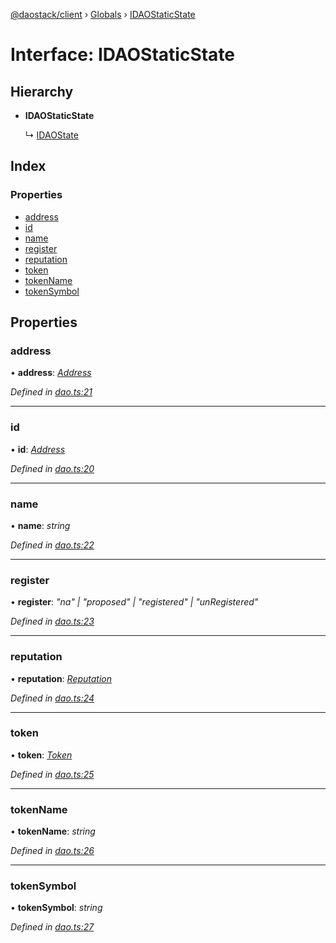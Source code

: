 [@daostack/client](../README.md) › [Globals](../globals.md) › [IDAOStaticState](idaostaticstate.md)

# Interface: IDAOStaticState

## Hierarchy

* **IDAOStaticState**

  ↳ [IDAOState](idaostate.md)

## Index

### Properties

* [address](idaostaticstate.md#address)
* [id](idaostaticstate.md#id)
* [name](idaostaticstate.md#name)
* [register](idaostaticstate.md#register)
* [reputation](idaostaticstate.md#reputation)
* [token](idaostaticstate.md#token)
* [tokenName](idaostaticstate.md#tokenname)
* [tokenSymbol](idaostaticstate.md#tokensymbol)

## Properties

###  address

• **address**: *[Address](../globals.md#address)*

*Defined in [dao.ts:21](https://github.com/daostack/client/blob/7361fcc/src/dao.ts#L21)*

___

###  id

• **id**: *[Address](../globals.md#address)*

*Defined in [dao.ts:20](https://github.com/daostack/client/blob/7361fcc/src/dao.ts#L20)*

___

###  name

• **name**: *string*

*Defined in [dao.ts:22](https://github.com/daostack/client/blob/7361fcc/src/dao.ts#L22)*

___

###  register

• **register**: *"na" | "proposed" | "registered" | "unRegistered"*

*Defined in [dao.ts:23](https://github.com/daostack/client/blob/7361fcc/src/dao.ts#L23)*

___

###  reputation

• **reputation**: *[Reputation](../classes/reputation.md)*

*Defined in [dao.ts:24](https://github.com/daostack/client/blob/7361fcc/src/dao.ts#L24)*

___

###  token

• **token**: *[Token](../classes/token.md)*

*Defined in [dao.ts:25](https://github.com/daostack/client/blob/7361fcc/src/dao.ts#L25)*

___

###  tokenName

• **tokenName**: *string*

*Defined in [dao.ts:26](https://github.com/daostack/client/blob/7361fcc/src/dao.ts#L26)*

___

###  tokenSymbol

• **tokenSymbol**: *string*

*Defined in [dao.ts:27](https://github.com/daostack/client/blob/7361fcc/src/dao.ts#L27)*
